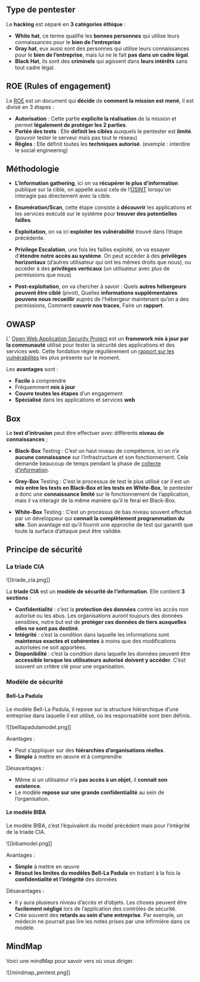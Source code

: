 
## __Type de pentester__

Le **hacking** est séparé en **3 catégories éthique** :

 - **White hat**, ce terme qualifie les **bonnes personnes** qui utilise leurs connaissances pour le **bien de l’entreprise**
 - **Gray hat**, eux aussi sont des personnes qui utilise leurs connaissances pour le **bien de l’entreprise**, mais lui ne le fait **pas dans un cadre légal**.
 - **Black Hat**, ils sont des **criminels** qui agissent dans **leurs intérêts** sans tout cadre légal.


## __ROE (Rules of engagement)__

Le [ROE](https://sansorg.egnyte.com/dl/bF4I3yCcnt/?) est un document qui **décide** de **comment la mission est mené**, il est divisé en 3 étapes :
 - **Autorisation** : Cette partie **explicite la réalisation** de la mission et permet **légalement de protéger les 2 parties**.
 - **Portée des tests** : Elle **définit les cibles** auxquels le pentester est **limité**. (pouvoir tester le serveur mais pas tout le réseau)
 - **Règles** : Elle définit toutes les **techniques autorisé**. (exemple : interdire le social engineering)


## __Méthodologie__

 - **L’information gathering**, ici on va **récupérer le plus d’information** publique sur la cible, on appelle aussi cela de l’[OSINT](Osint-Utils.md) lorsqu'on interagie pas directement avec la cible.

 - **Enumération/Scan**, cette étape consiste à **découvrir** les applications et les services exécuté sur le système pour **trouver des potentielles failles**.

 - **Exploitation**, on va ici **exploiter les vulnérabilité** trouvé dans l’étape précédente.

 - **Privilege Escalation**, une fois les failles exploité, on va essayer d’**étendre notre accès au système**. On peut accéder à des **privilèges horizontaux** (d’autres utilisateur qui ont les mêmes droits que nous), ou accéder à des **privilèges verticaux** (un utilisateur avec plus de permissions que nous). 

 - **Post-exploitation**, on va chercher à savoir : Quels **autres hébergeurs peuvent être ciblé** (pivot), Quelles **informations supplémentaires pouvons nous recueillir** auprès de l’hébergeur maintenant qu’on a des permissions, Comment **couvrir nos traces**, Faire un **rapport**.


## __OWASP__

L’ [Open Web Application Security Project](https://owasp.org/) est un **framework mis à jour par la communauté** utilisé pour tester la sécurité des applications et des services web.
Cette fondation régie régulièrement un [rapport sur les vulnérabilités](https://owasp.org/www-project-top-ten/) les plus présente sur le moment.

Les **avantages** sont :
- **Facile** à comprendre
- Fréquemment **mis à jour**
- **Couvre toutes les étapes** d’un engagement
- **Spécialisé** dans les applications et services **web**


## __Box__

Le **test d’intrusion** peut être effectuer avec différents **niveau de connaissances** ;

- **Black-Box** Testing : C’est un haut niveau de compétence, ici on n’a **aucune connaissance** sur l’infrastructure et son fonctionnement. Cela demande beaucoup de temps pendant la phase de [collecte d’information](Decouvertes_du_contenu.md).

- **Grey-Box** Testing : C’est le processus de test le plus utilisé car il est un **mix entre les tests en Black-Box et les tests en White-Box**, le pentester a donc une **connaissance limité** sur le fonctionnement de l’application, mais il va interagir de la même manière qu’il le ferai en Black-Box. 

- **White-Box** Testing : C’est un processus de bas niveau souvent effectué par un développeur qui **connait la complètement programmation du site**. Son avantage est qu’il fournit une approche de test qui garantit que toute la surface d’attaque peut être validée.


## __Principe de sécurité__

### La triade CIA

![[triade_cia.png]]

La **triade CIA** est un **modèle de sécurité de l’information**. Elle contient **3 sections** :

- **Confidentialité** : c’est la **protection des données** contre les accès non autorisé ou les abus. Les organisations auront toujours des données sensibles, notre but est de **protéger ces données de tiers auxquelles elles ne sont pas destiné**.
- **Intégrité** : c’est la condition dans laquelle les informations sont **maintenus exactes et cohérentes** à moins que des modifications autorisées ne soit apportées.
- **Disponibilité** : c’est la condition dans laquelle les données peuvent être **accessible lorsque les utilisateurs autorisé doivent y accéder**. C’est souvent un critère clé pour une organisation.


### Modèle de sécurité

#### Bell-La Padula

Le modèle Bell-La Padula, il repose sur la structure hiérarchique d’une entreprise dans laquelle il est utilisé, où les responsabilité sont bien définis.

![[belllapadulamodel.png]]

Avantages : 
- Peut s’appliquer sur des **hiérarchies d’organisations réelles**.
- **Simple** à mettre en œuvre et à comprendre.

Désavantages :
- Même si un utilisateur n’a **pas accès à un objet**, il **connait son existence**.
- Le modèle **repose sur une grande confidentialité** au sein de l’organisation.

#### Le modèle BIBA

Le modèle BIBA, c’est l’équivalent du model précédent mais pour l’intégrité de la triade CIA.

![[bibamodel.png]]

Avantages :
- **Simple** à mettre en œuvre
- **Résout les limites du modèles Bell-La Padula** en traitant à la fois la **confidentialité et l’intégrité** des données

Désavantages :
- Il y aura plusieurs niveau d’accès et d’objets. Les choses peuvent être **facilement négligé** lors de l’application des contrôles de sécurité.
- Crée souvent des **retards au sein d’une entreprise**. Par exemple, un médecin ne pourrait pas lire les notes prises par une infirmière dans ce modèle. 



## __MindMap__

Voici une mindMap pour savoir vers où vous diriger.

![[mindmap_pentest.png]]